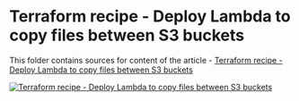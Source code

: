 # Terraform recipe - Deploy Lambda to copy files between S3 buckets

This folder contains sources for content of the article - [Terraform recipe - Deploy Lambda to copy files between S3 buckets](https://hands-on.cloud/terraform-recipe-deploy-lambda-to-copy-files-between-s3-buckets/)

[![Terraform recipe - Deploy Lambda to copy files between S3 buckets](https://hands-on.cloud/terraform-recipe-deploy-lambda-to-copy-files-between-s3-buckets/Terraform%20recipe%20-%20Deploy%20Lambda%20to%20copy%20files%20between%20S3%20buckets.png)](https://hands-on.cloud/terraform-recipe-deploy-lambda-to-copy-files-between-s3-buckets/)
